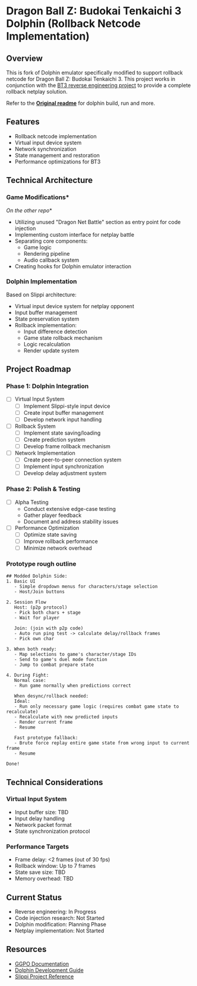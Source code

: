 # Dragon Ball Z: Budokai Tenkaichi 3 Dolphin (Rollback Netcode Implementation)

## Overview
This is fork of Dolphin emulator specifically modified to support rollback netcode for Dragon Ball Z: Budokai Tenkaichi 3. This project works in conjunction with the [BT3 reverse engineering project](https://github.com/PhantoomDev/bt3-re) to provide a complete rollback netplay solution.

Refer to the **[Original readme](/original_readme.md)** for dolphin build, run and more.

## Features
- Rollback netcode implementation
- Virtual input device system
- Network synchronization
- State management and restoration
- Performance optimizations for BT3

## Technical Architecture

### Game Modifications*
*On the other repo**

- Utilizing unused "Dragon Net Battle" section as entry point for code injection
- Implementing custom interface for netplay battle
- Separating core components:
  - Game logic
  - Rendering pipeline
  - Audio callback system
- Creating hooks for Dolphin emulator interaction

### Dolphin Implementation
Based on Slippi architecture:
- Virtual input device system for netplay opponent
- Input buffer management
- State preservation system
- Rollback implementation:
  - Input difference detection
  - Game state rollback mechanism
  - Logic recalculation
  - Render update system

## Project Roadmap

### Phase 1: Dolphin Integration
- [ ] Virtual Input System
  - [ ] Implement Slippi-style input device
  - [ ] Create input buffer management
  - [ ] Develop network input handling
- [ ] Rollback System
  - [ ] Implement state saving/loading
  - [ ] Create prediction system
  - [ ] Develop frame rollback mechanism
- [ ] Network Implementation
  - [ ] Create peer-to-peer connection system
  - [ ] Implement input synchronization
  - [ ] Develop delay adjustment system

### Phase 2: Polish & Testing
- [ ] Alpha Testing
  - Conduct extensive edge-case testing
  - Gather player feedback
  - Document and address stability issues
- [ ] Performance Optimization
  - [ ] Optimize state saving
  - [ ] Improve rollback performance
  - [ ] Minimize network overhead

### Prototype rough outline
```
## Modded Dolphin Side:
1. Basic UI
   - Simple dropdown menus for characters/stage selection
   - Host/Join buttons

2. Session Flow
   Host: (p2p protocol)
   - Pick both chars + stage
   - Wait for player

   Join: (join with p2p code)
   - Auto run ping test -> calculate delay/rollback frames
   - Pick own char

3. When both ready:
   - Map selections to game's character/stage IDs
   - Send to game's duel mode function
   - Jump to combat prepare state

4. During Fight:
   Normal case:
   - Run game normally when predictions correct

   When desync/rollback needed:
   Ideal: 
   - Run only necessary game logic (requires combat game state to recalculate)
   - Recalculate with new predicted inputs
   - Render current frame
   - Resume

   Fast prototype fallback:
   - Brute force replay entire game state from wrong input to current frame
   - Resume

Done!
```

## Technical Considerations

### Virtual Input System
- Input buffer size: TBD
- Input delay handling
- Network packet format
- State synchronization protocol

### Performance Targets
- Frame delay: <2 frames (out of 30 fps)
- Rollback window: Up to 7 frames
- State save size: TBD
- Memory overhead: TBD

## Current Status
- Reverse engineering: In Progress
- Code injection research: Not Started
- Dolphin modification: Planning Phase
- Netplay implementation: Not Started


## Resources
- [GGPO Documentation](https://github.com/pond3r/ggpo)
- [Dolphin Development Guide](https://dolphin-emu.org/docs/guides/)
- [Slippi Project Reference](https://github.com/project-slippi)
